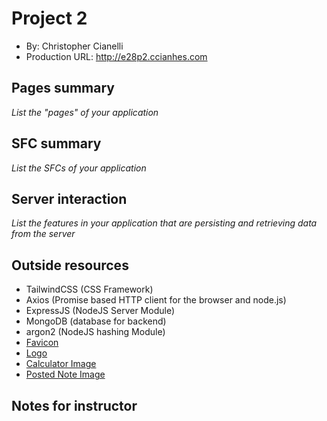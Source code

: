 # Project 2

- By: Christopher Cianelli
- Production URL: <http://e28p2.ccianhes.com>

## Pages summary

_List the "pages" of your application_

## SFC summary

_List the SFCs of your application_

## Server interaction

_List the features in your application that are persisting and retrieving data from the server_

## Outside resources

- TailwindCSS (CSS Framework)
- Axios (Promise based HTTP client for the browser and node.js)
- ExpressJS (NodeJS Server Module)
- MongoDB (database for backend)
- argon2 (NodeJS hashing Module)
- [Favicon](https://pixabay.com/illustrations/learning-hint-school-subject-3245793/)
- [Logo](<[https://link](https://pixabay.com/illustrations/businessman-cartoons-training-607831/)>)
- [Calculator Image](https://pixabay.com/vectors/school-school-supplies-education-1555910/)
- [Posted Note Image](https://pixabay.com/vectors/note-post-it-reminder-sticky-note-147951/)

## Notes for instructor
